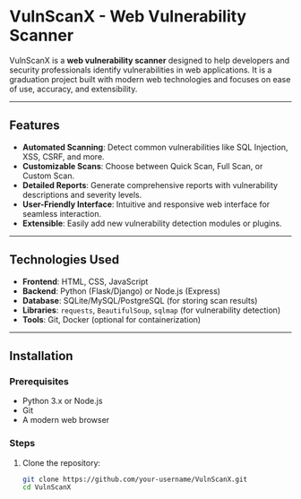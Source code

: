 # VulnScanX - Web Vulnerability Scanner

VulnScanX is a **web vulnerability scanner** designed to help developers and security professionals identify vulnerabilities in web applications. It is a graduation project built with modern web technologies and focuses on ease of use, accuracy, and extensibility.

---

## Features

- **Automated Scanning**: Detect common vulnerabilities like SQL Injection, XSS, CSRF, and more.
- **Customizable Scans**: Choose between Quick Scan, Full Scan, or Custom Scan.
- **Detailed Reports**: Generate comprehensive reports with vulnerability descriptions and severity levels.
- **User-Friendly Interface**: Intuitive and responsive web interface for seamless interaction.
- **Extensible**: Easily add new vulnerability detection modules or plugins.

---

## Technologies Used

- **Frontend**: HTML, CSS, JavaScript
- **Backend**: Python (Flask/Django) or Node.js (Express)
- **Database**: SQLite/MySQL/PostgreSQL (for storing scan results)
- **Libraries**: `requests`, `BeautifulSoup`, `sqlmap` (for vulnerability detection)
- **Tools**: Git, Docker (optional for containerization)

---

## Installation

### Prerequisites
- Python 3.x or Node.js
- Git
- A modern web browser

### Steps
1. Clone the repository:
   ```bash
   git clone https://github.com/your-username/VulnScanX.git
   cd VulnScanX
